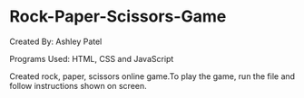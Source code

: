 # Rock-Paper-Scissors-Game
Created By: Ashley Patel

Programs Used: HTML, CSS and JavaScript

Created rock, paper, scissors online game.To play the game, run the file and follow instructions shown on screen. 
